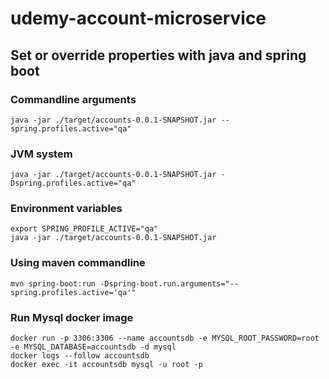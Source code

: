 # udemy-account-microservice

## Set or override properties with java and spring boot

### Commandline arguments
```shell
java -jar ./target/accounts-0.0.1-SNAPSHOT.jar --spring.profiles.active="qa"
```

### JVM system
```shell
java -jar ./target/accounts-0.0.1-SNAPSHOT.jar -Dspring.profiles.active="qa"
```

### Environment variables
```shell
export SPRING_PROFILE_ACTIVE="qa"
java -jar ./target/accounts-0.0.1-SNAPSHOT.jar
```

### Using maven commandline
```shell
mvn spring-boot:run -Dspring-boot.run.arguments="--spring.profiles.active='qa'"
```

### Run Mysql docker image
```shell
docker run -p 3306:3306 --name accountsdb -e MYSQL_ROOT_PASSWORD=root -e MYSQL_DATABASE=accountsdb -d mysql
docker logs --follow accountsdb
docker exec -it accountsdb mysql -u root -p
```